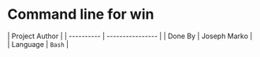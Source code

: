 # Command line for win

|	Project Author		|
| ---------- | ---------------- |
|  Done By   | Joseph Marko     |
| Language   | ``Bash``         |



